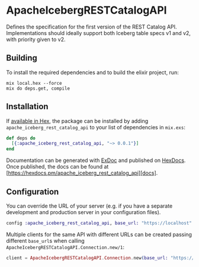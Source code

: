 # ApacheIcebergRESTCatalogAPI

Defines the specification for the first version of the REST Catalog API. Implementations should ideally support both Iceberg table specs v1 and v2, with priority given to v2.

## Building

To install the required dependencies and to build the elixir project, run:

```console
mix local.hex --force
mix do deps.get, compile
```

## Installation

If [available in Hex][], the package can be installed by adding `apache_iceberg_rest_catalog_api` to
your list of dependencies in `mix.exs`:

```elixir
def deps do
  [{:apache_iceberg_rest_catalog_api, "~> 0.0.1"}]
end
```

Documentation can be generated with [ExDoc][] and published on [HexDocs][]. Once published, the docs can be found at
[https://hexdocs.pm/apache_iceberg_rest_catalog_api][docs].

## Configuration

You can override the URL of your server (e.g. if you have a separate development and production server in your
configuration files).

```elixir
config :apache_iceberg_rest_catalog_api, base_url: "https://localhost"
```

Multiple clients for the same API with different URLs can be created passing different `base_url`s when calling
`ApacheIcebergRESTCatalogAPI.Connection.new/1`:

```elixir
client = ApacheIcebergRESTCatalogAPI.Connection.new(base_url: "https://localhost")
```

[exdoc]: https://github.com/elixir-lang/ex_doc
[hexdocs]: https://hexdocs.pm
[available in hex]: https://hex.pm/docs/publish
[docs]: https://hexdocs.pm/apache_iceberg_rest_catalog_api
